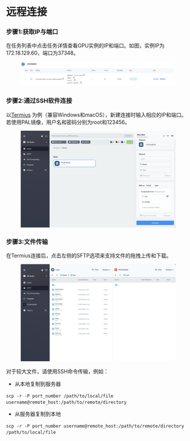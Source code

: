 # 远程连接

### 步骤1:获取IP与端口

在任务列表中点击任务详情查看GPU实例的IP和端口。如图，实例IP为172.18.129.60，端口为37348。

<figure><img src=".gitbook/assets/image (3).png" alt=""><figcaption></figcaption></figure>

### 步骤2:通过SSH软件连接

以[Termius](https://termius.com/) 为例（兼容Windows和macOS），新建连接时输入相应的IP和端口。若使用PAL镜像，用户名和密码分别为root和123456。

<figure><img src=".gitbook/assets/image.png" alt=""><figcaption></figcaption></figure>

### 步骤3:文件传输

在Termius连接后，点击左侧的SFTP选项来支持文件的拖拽上传和下载。

<figure><img src=".gitbook/assets/image (1).png" alt=""><figcaption></figcaption></figure>

对于较大文件，请使用SSH命令传输，例如：

* 从本地复制到服务器

`scp -r -P port_number /path/to/local/file username@remote_host:/path/to/remote/directory`

* 从服务器复制到本地

`scp -r -P port_number username@remote_host:/path/to/remote/directory /path/to/local/file`
